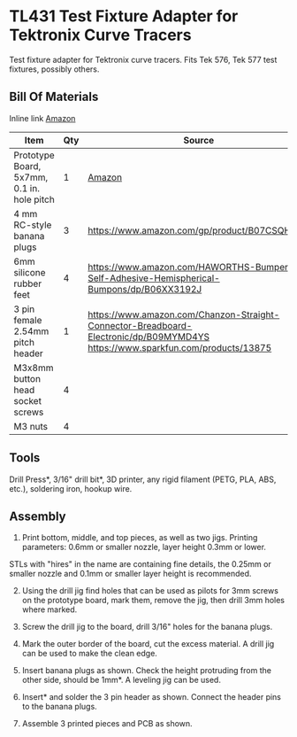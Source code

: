 # TL431 Test Fixture Adapter for Tektronix Curve Tracers

Test fixture adapter for Tektronix curve tracers. Fits Tek 576, Tek 577 test fixtures, possibly others.



## Bill Of Materials

Inline link [Amazon](https://www.amazon.com/gp/product/B07Y3PVDMZ "Amazon")

| Item | Qty | Source |
| ---- | --- | ------ |
| Prototype Board, 5x7mm, 0.1 in. hole pitch | 1 | [Amazon](https://www.amazon.com/gp/product/B07Y3PVDMZ "Amazon")|
| 4 mm RC-style banana plugs | 3 | https://www.amazon.com/gp/product/B07CSQH2QC |
| 6mm silicone rubber feet | 4 | https://www.amazon.com/HAWORTHS-Bumpers-Self-Adhesive-Hemispherical-Bumpons/dp/B06XX3192J
| 3 pin female 2.54mm pitch header | 1 | https://www.amazon.com/Chanzon-Straight-Connector-Breadboard-Electronic/dp/B09MYMD4YS https://www.sparkfun.com/products/13875 | BCS-103-F-S-PE pass through
| M3x8mm button head socket screws | 4 |
| M3 nuts | 4 | 

## Tools

Drill Press*, 3/16" drill bit*, 3D printer, any rigid filament (PETG, PLA, ABS, etc.), soldering iron, hookup wire.

## Assembly

1. Print bottom, middle, and top pieces, as well as two jigs. Printing parameters: 0.6mm or smaller nozzle, layer height 0.3mm or lower.

STLs with "hires" in the name are containing fine details, the 0.25mm or smaller nozzle and 0.1mm or smaller layer height is recommended.

2. Using the drill jig find holes that can be used as pilots for 3mm screws on the prototype board, mark them, remove the jig, then drill 3mm holes where marked.

3. Screw the drill jig to the board, drill 3/16" holes for the banana plugs.

4. Mark the outer border of the board, cut the excess material. A drill jig can be used to make the clean edge.

5. Insert banana plugs as shown. Check the height protruding from the other side, should be 1mm*. A leveling jig can be used.

6. Insert* and solder the 3 pin header as shown. Connect the header pins to the banana plugs.

7. Assemble 3 printed pieces and PCB as shown.

